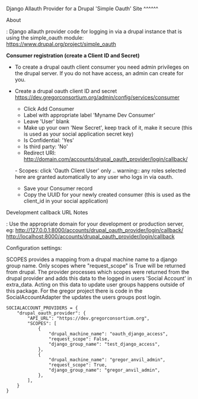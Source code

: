 Django Allauth Provider for a Drupal \'Simple Oauth\' Site \^\^\^\^\^\^

About

:   Django allauth provider code for logging in via a drupal instance
    that is using the simple_oauth module:
    <https://www.drupal.org/project/simple_oauth>

**Consumer registration (create a Client ID and Secret)**

-   To create a drupal oauth client consumer you need admin privileges
    on the drupal server. If you do not have access, an admin can create
    for you.

-   Create a drupal oauth client ID and secret
    <https://dev.gregorconsortium.org/admin/config/services/consumer>

    -   Click Add Consumer
    -   Label with appropriate label \'Myname Dev Consumer\'
    -   Leave \'User\' blank
    -   Make up your own \'New Secret\', keep track of it, make it
        secure (this is used as your social application secret key)
    -   Is Confidential: \'Yes\'
    -   Is third party: \'No\'
    -   Redirect URI:
        <http://domain.com/accounts/drupal_oauth_provider/login/callback/>

    \- Scopes: click \'Oauth Client User\' only .. warning:: any roles
    selected here are granted automatically to any user who logs in via
    oauth.

    -   Save your Consumer record
    -   Copy the UUID for your newly created consumer (this is used as
        the client_id in your social application)

Development callback URL Notes

:   Use the appropriate domain for your development or production
    server, eg:
    <http://127.0.0.1:8000/accounts/drupal_oauth_provider/login/callback/>
    <http://localhost:8000/accounts/drupal_oauth_provider/login/callback>

Configuration settings:

SCOPES provides a mapping from a drupal machine name to a django group
name. Only scopes where \"request_scope\" is True will be returned from
drupal. The provider processes which scopes were returned from the
drupal provider and adds this data to the logged in users \'Social
Account\' in extra_data. Acting on this data to update user groups
happens outside of this package. For the gregor project there is code in
the SocialAccountAdapter the updates the users groups post login.

``` 
SOCIALACCOUNT_PROVIDERS = {
    "drupal_oauth_provider": {
        "API_URL": "https://dev.gregorconsortium.org",
        "SCOPES": [
            {
                "drupal_machine_name": "oauth_django_access",
                "request_scope": False,
                "django_group_name": "test_django_access",
            },
            {
                "drupal_machine_name": "gregor_anvil_admin",
                "request_scope": True,
                "django_group_name": "gregor_anvil_admin",
            },
        ],
    }
}
```
